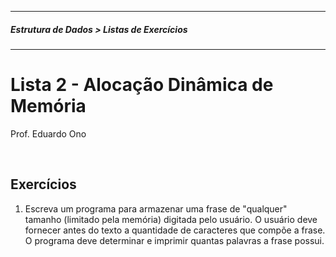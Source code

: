 
<sup><hr></sup>
##### Estrutura de Dados > Listas de Exercícios
<sub><hr></sub>

# Lista 2 - Alocação Dinâmica de Memória

Prof. Eduardo Ono

<br>

## Exercícios

1. Escreva um programa para armazenar uma frase de "qualquer" tamanho (limitado pela memória) digitada pelo usuário. O usuário deve fornecer antes do texto a quantidade de caracteres que compõe a frase. O programa deve determinar e imprimir quantas palavras a frase possui.

<br>
